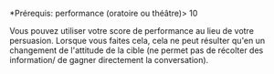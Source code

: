 
*Prérequis: performance (oratoire ou théâtre)> 10

Vous pouvez utiliser votre score de performance au lieu de votre persuasion. Lorsque vous faites cela, cela  ne peut résulter qu'en un changement de l'attitude de la cible (ne permet pas de récolter des information/ de gagner directement la conversation).